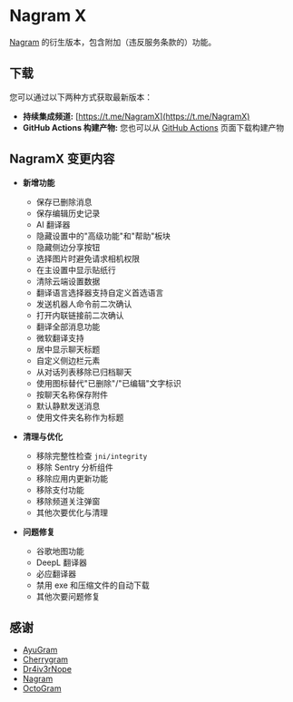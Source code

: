 # Nagram X

[Nagram](https://github.com/NextAlone/Nagram) 的衍生版本，包含附加（违反服务条款的）功能。

## 下载

您可以通过以下两种方式获取最新版本：

*   **持续集成频道:** [https://t.me/NagramX](https://t.me/NagramX)
*   **GitHub Actions 构建产物:** 您也可以从 [GitHub Actions](https://github.com/risin42/NagramX/actions/workflows/staging.yml) 页面下载构建产物

## NagramX 变更内容
- **新增功能**
    - 保存已删除消息
    - 保存编辑历史记录
    - AI 翻译器
    - 隐藏设置中的"高级功能"和"帮助"板块
    - 隐藏侧边分享按钮
    - 选择图片时避免请求相机权限
    - 在主设置中显示贴纸行
    - 清除云端设置数据
    - 翻译语言选择器支持自定义首选语言
    - 发送机器人命令前二次确认
    - 打开内联链接前二次确认
    - 翻译全部消息功能
    - 微软翻译支持
    - 居中显示聊天标题
    - 自定义侧边栏元素
    - 从对话列表移除已归档聊天
    - 使用图标替代"已删除"/"已编辑"文字标识
    - 按聊天名称保存附件
    - 默认静默发送消息
    - 使用文件夹名称作为标题

- **清理与优化**
    - 移除完整性检查 ```jni/integrity```
    - 移除 Sentry 分析组件
    - 移除应用内更新功能
    - 移除支付功能
    - 移除频道关注弹窗
    - 其他次要优化与清理

- **问题修复**
    - 谷歌地图功能
    - DeepL 翻译器
    - 必应翻译器
    - 禁用 exe 和压缩文件的自动下载
    - 其他次要问题修复

## 感谢

- [AyuGram](https://github.com/AyuGram/AyuGram4A)
- [Cherrygram](https://github.com/arsLan4k1390/Cherrygram)
- [Dr4iv3rNope](https://github.com/Dr4iv3rNope/NotSoAndroidAyuGram)
- [Nagram](https://github.com/NextAlone/Nagram)
- [OctoGram](https://github.com/OctoGramApp/OctoGram)

